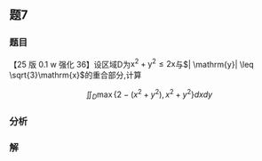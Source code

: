 ## 题7
### 题目
【25 版 0.1 w 强化 36】设区域$\mathrm{D}$为${\mathrm{x}}^{2} + {\mathrm{y}}^{2} \leq  2\mathrm{x}$与$| \mathrm{y}|  \leq  \sqrt{3}\mathrm{x}$的重合部分,计算

$$
{\iint }_{D}\max \{  {2 - ( {{x}^{2} + {y}^{2}}) ,{x}^{2} + {y}^{2}}\}  {dxdy}
$$
### 分析

### 解